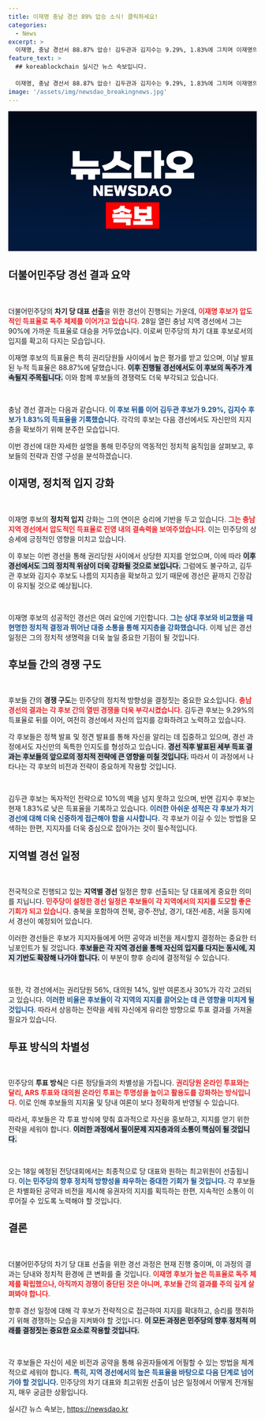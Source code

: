```yaml
---
title: 이재명 충남 경선 89% 압승 소식! 클릭하세요!
categories:
  - News
excerpt: >
  이재명, 충남 경선서 88.87% 압승! 김두관과 김지수는 9.29%, 1.83%에 그치며 이재명의 독주 체제가 더욱 강화됐다. 민주당 당대표 선출의 향방은? 18일 전당대회에서 모든 결과가 드러난다!
feature_text: >
  ## koreablockchain 실시간 뉴스 속보입니다.

  이재명, 충남 경선서 88.87% 압승! 김두관과 김지수는 9.29%, 1.83%에 그치며 이재명의 독주 체제가 더욱 강화됐다. 민주당 당대표 선출의 향방은? 18일 전당대회에서 모든 결과가 드러난다!
image: '/assets/img/newsdao_breakingnews.jpg'
---
```


<p><img src="/assets/img/newsdao_breakingnews.jpg" alt="koreablockchain 속보" /></p>

<h2 data-ke-size="size26">더불어민주당 경선 결과 요약</h2>

<p data-ke-size="size16">&nbsp;</p>

<p>더불어민주당의 <b>차기 당 대표 선출</b>을 위한 경선이 진행되는 가운데, <b><span style="color: #ee2323;">이재명 후보가 압도적인 득표율로 독주 체제를 이어가고 있습니다.</span></b> 28일 열린 충남 지역 경선에서 그는 90%에 가까운 득표율로 대승을 거두었습니다. 이로써 민주당의 차기 대표 후보로서의 입지를 확고히 다지는 모습입니다. </p>

<p>이재명 후보의 득표율은 특히 권리당원들 사이에서 높은 평가를 받고 있으며, 이날 발표된 누적 득표율은 88.87%에 달했습니다. <b><span style="background-color: #21538527;">이후 진행될 경선에서도 이 후보의 독주가 계속될지 주목됩니다.</span></b> 이와 함께 후보들의 경쟁력도 더욱 부각되고 있습니다. </p>

<p data-ke-size="size16">&nbsp;</p>

<p>충남 경선 결과는 다음과 같습니다. <b><span style="color: #1a5490;">이 후보 뒤를 이어 김두관 후보가 9.29%, 김지수 후보가 1.83%의 득표율을 기록했습니다.</span></b> 각각의 후보는 다음 경선에서도 자신만의 지지층을 확보하기 위해 분주한 모습입니다. </p>

<p>이번 경선에 대한 자세한 설명을 통해 민주당의 역동적인 정치적 움직임을 살펴보고, 후보들의 전략과 진영 구성을 분석하겠습니다.</p>

<h2 data-ke-size="size26">이재명, 정치적 입지 강화</h2>

<p data-ke-size="size16">&nbsp;</p>

<p>이재명 후보의 <b>정치적 입지</b> 강화는 그의 연이은 승리에 기반을 두고 있습니다. <b><span style="color: #ee2323;">그는 충남 지역 경선에서 압도적인 득표율로 진영 내의 결속력을 보여주었습니다.</span></b> 이는 민주당의 상승세에 긍정적인 영향을 미치고 있습니다.</p>

<p>이 후보는 이번 경선을 통해 권리당원 사이에서 상당한 지지를 얻었으며, 이에 따라 <b><span style="background-color: #21538527;">이후 경선에서도 그의 정치적 위상이 더욱 강화될 것으로 보입니다.</span></b> 그럼에도 불구하고, 김두관 후보와 김지수 후보도 나름의 지지층을 확보하고 있기 때문에 경선은 끝까지 긴장감이 유지될 것으로 예상됩니다.</p>

<p data-ke-size="size16">&nbsp;</p>

<p>이재명 후보의 성공적인 경선은 여러 요인에 기인합니다. <b><span style="color: #1a5490;">그는 상대 후보와 비교했을 때 현명한 정치적 결정과 뛰어난 대중 소통을 통해 지지층을 강화했습니다.</span></b> 이제 남은 경선 일정은 그의 정치적 생명력을 더욱 높일 중요한 기점이 될 것입니다. </p>

<h2 data-ke-size="size26">후보들 간의 경쟁 구도</h2>

<p data-ke-size="size16">&nbsp;</p>

<p>후보들 간의 <b>경쟁 구도</b>는 민주당의 정치적 방향성을 결정짓는 중요한 요소입니다. <b><span style="color: #ee2323;">충남 경선의 결과는 각 후보 간의 열띤 경쟁을 더욱 부각시켰습니다.</span></b> 김두관 후보는 9.29%의 득표율로 뒤를 이어, 여전히 경선에서 자신의 입지를 강화하려고 노력하고 있습니다.</p>

<p>각 후보들은 정책 발표 및 정견 발표를 통해 자신을 알리는 데 집중하고 있으며, 경선 과정에서도 자신만의 독특한 인지도를 형성하고 있습니다. <b><span style="background-color: #21538527;">경선 직후 발표된 세부 득표 결과는 후보들의 앞으로의 정치적 전략에 큰 영향을 미칠 것입니다.</span></b> 따라서 이 과정에서 나타나는 각 후보의 비전과 전략이 중요하게 작용할 것입니다.</p>

<p data-ke-size="size16">&nbsp;</p>

<p>김두관 후보는 독자적인 전략으로 10%의 벽을 넘지 못하고 있으며, 반면 김지수 후보는 현재 1.83%로 낮은 득표율을 기록하고 있습니다. <b><span style="color: #1a5490;">이러한 아쉬운 성적은 각 후보가 차기 경선에 대해 더욱 신중하게 접근해야 함을 시사합니다.</span></b> 각 후보가 이길 수 있는 방법을 모색하는 한편, 지지자를 더욱 중심으로 잡아가는 것이 필수적입니다.</p>

<h2 data-ke-size="size26">지역별 경선 일정</h2>

<p data-ke-size="size16">&nbsp;</p>

<p>전국적으로 진행되고 있는 <b>지역별 경선</b> 일정은 향후 선출되는 당 대표에게 중요한 의미를 지닙니다. <b><span style="color: #ee2323;">민주당이 설정한 경선 일정은 후보들이 각 지역에서의 지지를 도모할 좋은 기회가 되고 있습니다.</span></b> 충북을 포함하여 전북, 광주·전남, 경기, 대전·세종, 서울 등지에서 경선이 예정되어 있습니다.</p>

<p>이러한 경선들은 후보가 지지자들에게 어떤 공약과 비전을 제시할지 결정하는 중요한 터닝포인트가 될 것입니다. <b><span style="background-color: #21538527;">후보들은 각 지역 경선을 통해 자신의 입지를 다지는 동시에, 지지 기반도 확장해 나가야 합니다.</span></b> 이 부분이 향후 승리에 결정적일 수 있습니다.</p>

<p data-ke-size="size16">&nbsp;</p>

<p>또한, 각 경선에서는 권리당원 56%, 대의원 14%, 일반 여론조사 30%가 각각 고려되고 있습니다. <b><span style="color: #1a5490;">이러한 비율은 후보들이 각 지역의 지지를 끌어오는 데 큰 영향을 미치게 될 것입니다.</span></b> 따라서 상응하는 전략을 세워 자신에게 유리한 방향으로 투표 결과를 가져올 필요가 있습니다.</p>

<h2 data-ke-size="size26">투표 방식의 차별성</h2>

<p data-ke-size="size16">&nbsp;</p>

<p>민주당의 <b>투표 방식</b>은 다른 정당들과의 차별성을 가집니다. <b><span style="color: #ee2323;">권리당원 온라인 투표와는 달리, ARS 투표와 대의원 온라인 투표는 투명성을 높이고 활용도를 강화하는 방식입니다.</span></b> 이로 인해 후보들의 지지율 및 당내 여론이 보다 정확하게 반영될 수 있습니다. </p>

<p>따라서, 후보들은 각 투표 방식에 맞춰 효과적으로 자신을 홍보하고, 지지를 얻기 위한 전략을 세워야 합니다. <b><span style="background-color: #21538527;">이러한 과정에서 필이문제 지지층과의 소통이 핵심이 될 것입니다.</span></b></p>

<p data-ke-size="size16">&nbsp;</p>

<p>오는 18일 예정된 전당대회에서는 최종적으로 당 대표와 원하는 최고위원이 선출됩니다. <b><span style="color: #1a5490;">이는 민주당의 향후 정치적 방향성을 좌우하는 중대한 기회가 될 것입니다.</span></b> 각 후보들은 차별화된 공약과 비전을 제시해 유권자의 지지를 획득하는 한편, 지속적인 소통이 이루어질 수 있도록 노력해야 할 것입니다. </p>

<h2 data-ke-size="size26">결론</h2>

<p data-ke-size="size16">&nbsp;</p>

<p>더불어민주당의 차기 당 대표 선출을 위한 경선 과정은 현재 진행 중이며, 이 과정의 결과는 당내와 정치적 환경에 큰 변화를 줄 것입니다. <b><span style="color: #ee2323;">이재명 후보가 높은 득표율로 독주 체제를 확립했으나, 아직까지 경쟁이 중단된 것은 아니며, 후보들 간의 결과를 주의 깊게 살펴봐야 합니다.</span></b> </p>

<p>향후 경선 일정에 대해 각 후보가 전략적으로 접근하여 지지를 확대하고, 승리를 쟁취하기 위해 경쟁하는 모습을 지켜봐야 할 것입니다. <b><span style="background-color: #21538527;">이 모든 과정은 민주당의 향후 정치적 미래를 결정짓는 중요한 요소로 작용할 것입니다.</span></b> </p>

<p data-ke-size="size16">&nbsp;</p>

<p>각 후보들은 자신이 세운 비전과 공약을 통해 유권자들에게 어필할 수 있는 방법을 체계적으로 세워야 합니다. <b><span style="color: #1a5490;">특히, 지역 경선에서의 높은 득표율을 바탕으로 다음 단계로 넘어가야 할 것입니다.</span></b> 민주당의 차기 대표와 최고위원 선출이 남은 일정에서 어떻게 전개될지, 매우 궁금한 상황입니다.</p>
실시간 뉴스 속보는, <a href="https://newsdao.kr" rel="dofollow">https://newsdao.kr</a>


